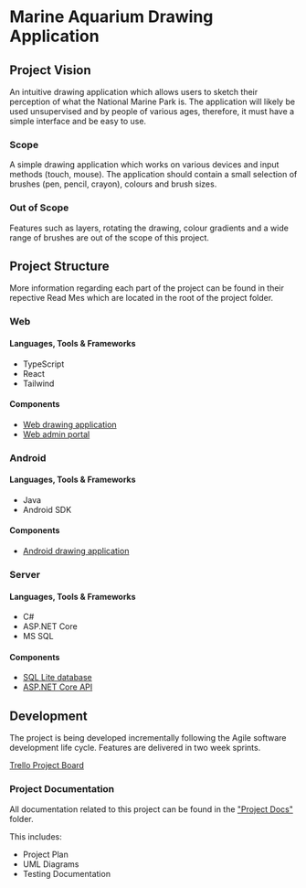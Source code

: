 # Marine Aquarium Drawing Application

## Project Vision 

An intuitive drawing application which allows users to sketch their perception of what the National Marine Park is. The application will likely be used unsupervised and by people of various ages, therefore, it must have a simple interface and be easy to use.

### Scope 

A simple drawing application which works on various devices and input methods (touch, mouse). The application should contain a small selection of brushes (pen, pencil, crayon), colours and brush sizes. 

### Out of Scope 

Features such as layers, rotating the drawing, colour gradients and a wide range of brushes are out of the scope of this project.


## Project Structure

More information regarding each part of the project can be found in their repective Read Mes which are located in the root of the project folder.

### Web

#### Languages, Tools & Frameworks

- TypeScript
- React
- Tailwind

#### Components

- [Web drawing application](/Source%20Code/Web/)
- [Web admin portal](/Source%20Code/Web/)

### Android

#### Languages, Tools & Frameworks

- Java
- Android SDK

#### Components

- [Android drawing application](/Source%20Code/Android/)

### Server

#### Languages, Tools & Frameworks

- C#
- ASP.NET Core
- MS SQL

#### Components

- [SQL Lite database](/Source%20Code/SQL/)
- [ASP.NET Core API](/Source%20Code/API/)


## Development

The project is being developed incrementally following the Agile software development life cycle. Features are delivered in two week sprints.


[Trello Project Board](https://trello.com/b/fvRdA3Hu/group-project-plan)

### Project Documentation

All documentation related to this project can be found in the ["Project Docs"](/Project%20Docs/) folder.

This includes:

- Project Plan
- UML Diagrams
- Testing Documentation
